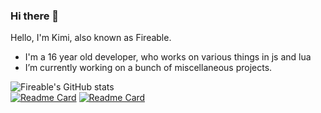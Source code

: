 ### Hi there 👋

Hello, I'm Kimi, also known as Fireable.

- I'm a 16 year old developer, who works on various things in js and lua
- I’m currently working on a bunch of miscellaneous projects.

![Fireable's GitHub stats](https://github-readme-stats.vercel.app/api?username=ItzFireable&show_icons=true&theme=radical&hide_border=true)  
[![Readme Card](https://github-readme-stats.vercel.app/api/pin/?username=ItzFireable&repo=nvsmi-rich-presence&show_icons=true&theme=radical&hide_border=true)](https://github.com/ItzFireable/nvsmi-rich-presence)
[![Readme Card](https://github-readme-stats.vercel.app/api/pin/?username=ItzFireable&repo=mania2fnf&show_icons=true&theme=radical&hide_border=true)](https://github.com/ItzFireable/mania2fnf)
